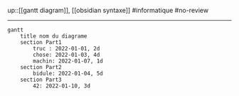 up::[[gantt diagram]], [[obsidian syntaxe]] 
#informatique #no-review 

----



```mermaid
gantt 
    title nom du diagrame 
    section Part1 
        truc : 2022-01-01, 2d
        chose: 2022-01-03, 4d
        machin: 2022-01-07, 1d
    section Part2
        bidule: 2022-01-04, 5d
    section Part3
        42: 2022-01-10, 3d
```